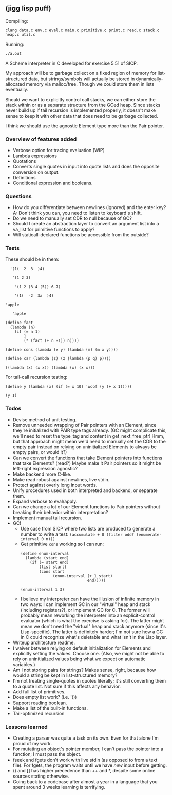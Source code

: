## (jigg lisp puff)

 Compiling:
```
clang data.c env.c eval.c main.c primitive.c print.c read.c stack.c heap.c util.c
```
Running:
```
./a.out
```

A Scheme interpreter in C developed for exercise 5.51 of SICP.

My approach will be to garbage collect on a fixed region of memory for
list-structured data, but strings/symbols will actually be stored in
dynamically-allocated memory via malloc/free. Though we could store them
in lists eventually.

Should we want to explicitly control call stacks, we can either store the
stack within or as a separate structure from the GCed heap. Since stacks
never build up if tail recursion is implemented properly, it doesn't make
sense to keep it with other data that does need to be garbage collected.

I think we should use the agnostic Element type more than the Pair pointer.

### Overview of features added
- Verbose option for tracing evaluation (WIP)
- Lambda expressions
- Quotations
- Converts single quotes in input into quote lists and does the opposite
  conversion on output.
- Definitions
- Conditional expression and booleans.

### Questions
- How do you differentiate between newlines (ignored) and the enter key?
  A: Don't think you can, you need to listen to keyboard's shift.
- Do we need to manually set CDR to null because of GC?
- Should I create an abstraction layer to convert an argument list into
  a va_list for primitive functions to apply?
- Will staticall-declared functions be accessible from the outside?

### Tests
These should be in them:
```
  '(1(  2  3  )4)
```
```
   '(1 2 3)
```
```
    '(1 2 (3 4 (5)) 6 7)
```
```
    '(1(  -2  3a  )4)
```
```
'apple
```
```
   'apple
```
```
(define fact
  (lambda (n)
    (if (= n 1)
        1
        (* (fact (+ n -1)) n))))
```
```
(define cons (lambda (x y) (lambda (m) (m x y))))
```
```
(define car (lambda (z) (z (lambda (p q) p))))
```
```
((lambda (x) (x x)) (lambda (x) (x x)))
```
For tail-call recursion testing:
```
(define y (lambda (x) (if (= x 10) 'woof (y (+ x 1)))))

(y 1)
```

### Todos
- Devise method of unit testing.
- Remove unneeded wrapping of Pair pointers with an Element, since they're
  initialized with PAIR type tags already. (GC might complicate this, we'll
  need to reset the type_tag and content in get_next_free_ptr! Hmm, but that
  approach might mean we'd need to manually set the CDR to the empty pair
  instead on relying on uninitialized Elements to always be empty pairs, or
  would it?)
- Can we convert the functions that take Element pointers into functions that
  take Elements? (read?) Maybe make it Pair pointers so it might be left-right
  expression agnostic?
- Make backend more C-like.
- Make read robust against newlines, live stdin.
- Protect against overly long input words.
- Unify procedures used in both interpreted and backend, or separate them.
- Expand verbose to eval/apply.
- Can we change a lot of our Element functions to Pair pointers without
  breaking their behavior within interpretation?
- Implement manual tail recursion.
- GC!
  - Use case from SICP where two lists are produced to generate a number to
    write a test:
    ```(accumulate + 0 (filter odd? (enumerate-interval 0 n)))```
  - Get primitive `cons` working so I can run:
    ```
    (define enum-interval
      (lambda (start end)
        (if (= start end)
            (list start)
            (cons start
                  (enum-interval (+ 1 start)
                                 end)))))

    (enum-interval 1 3)
    ```
  - I believe my interpreter can have the illusion of infinite memory in
    two ways: I can implement GC in our "virtual" heap and stack (including
    registers?), or implement GC for C. The former will probably mean
    reworking the interpreter into an explicit-control evaluator (which is
    what the exercise is asking for). The latter might mean we don't need the
    "virtual" heap and stack anymore (since it's Lisp-specific). The latter
    is definitely harder; I'm not sure how a GC in C could recognize what's
    deletable and what isn't in the Lisp layer.
- Writeup architecture readme.
- I waiver between relying on default initialization for Elements and
  explicitly setting the values. Choose one. (Also, we might not be able to
  rely on uninitialized values being what we expect on automatic variables.)
- Am I not storing pairs for strings? Makes sense, right, because how would a
  string be kept in list-structured memory?
- I'm not treating single-quotes in quotes literally; it's still converting
  them to a quote list. Not sure if this affects any behavior.
- Add full list of primitives.
- Does empty list work? (i.e. '())
- Support reading boolean.
- Make a list of the built-in functions.
- Tail-optimized recursion

### Lessons learned
- Creating a parser was quite a task on its own. Even for that alone I'm
  proud of my work.
- For mutating an object's pointer member, I can't pass the pointer into
  a function; I must pass the object.
- fseek and fgets don't work with live stdin (as opposed to from a text file).
  For fgets, the program waits until we have _new_ input before getting.
- () and [] has higher precedence than ++ and *, despite some online sources
  stating otherwise.
- Going back to a codebase after almost a year in a language that you spent
  around 3 weeks learning is terrifying.
